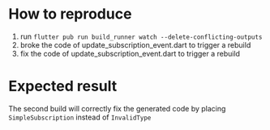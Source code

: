 # How to reproduce

1. run `flutter pub run build_runner watch --delete-conflicting-outputs`
2. broke the code of update_subscription_event.dart to trigger a rebuild
3. fix the code of update_subscription_event.dart to trigger a rebuild

# Expected result

The second build will correctly fix the generated code by placing `SimpleSubscription` instead of `InvalidType`
